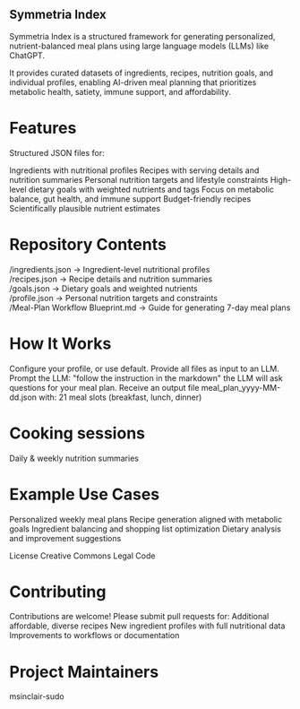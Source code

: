 ##  Symmetria Index
Symmetria Index is a structured framework for generating personalized, nutrient-balanced meal plans using large language models (LLMs) like ChatGPT.

It provides curated datasets of ingredients, recipes, nutrition goals, and individual profiles, enabling AI-driven meal planning that prioritizes metabolic health, satiety, immune support, and affordability.

# Features
 Structured JSON files for:

Ingredients with nutritional profiles
Recipes with serving details and nutrition summaries
Personal nutrition targets and lifestyle constraints
High-level dietary goals with weighted nutrients and tags
 Focus on metabolic balance, gut health, and immune support
 Budget-friendly recipes
 Scientifically plausible nutrient estimates

# Repository Contents
/ingredients.json                 → Ingredient-level nutritional profiles  
/recipes.json                     → Recipe details and nutrition summaries  
/goals.json                       → Dietary goals and weighted nutrients  
/profile.json                     → Personal nutrition targets and constraints  
/Meal-Plan Workflow Blueprint.md  → Guide for generating 7-day meal plans

# How It Works
Configure your profile, or use default.
Provide all files as input to an LLM.
Prompt the LLM: "follow the instruction in the markdown"
the LLM will ask questions for your meal plan.
Receive an output file meal_plan_yyyy-MM-dd.json with:
21 meal slots (breakfast, lunch, dinner)

# Cooking sessions
Daily & weekly nutrition summaries

# Example Use Cases
Personalized weekly meal plans
Recipe generation aligned with metabolic goals
Ingredient balancing and shopping list optimization
Dietary analysis and improvement suggestions

License
Creative Commons Legal Code

# Contributing
Contributions are welcome! Please submit pull requests for:
Additional affordable, diverse recipes
New ingredient profiles with full nutritional data
Improvements to workflows or documentation

# Project Maintainers
msinclair-sudo
